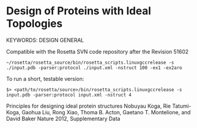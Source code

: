 Design of Proteins with Ideal Topologies
========================================

KEYWORDS: DESIGN GENERAL

Compatible with the Rosetta SVN code repository after the Revision 51602

    ~/rosetta/rosetta_source/bin/rosetta_scripts.linuxgccrelease -s ./input.pdb -parser:protocol ./input.xml -nstruct 100 -ex1 -ex2aro

To run a short, testable version:
    
    $> <path/to/rosetta/source>/bin/rosetta_scripts.linuxgccrelease -s input.pdb -parser:protocol input.xml -nstruct 4

Principles for designing ideal protein structures Nobuyau Koga, Rie 
Tatumi-Koga, Gaohua Liu, Rong Xiao, Thoma B. Acton, Gaetano T. Montelione, and 
David Baker Nature 2012, Supplementary Data 


